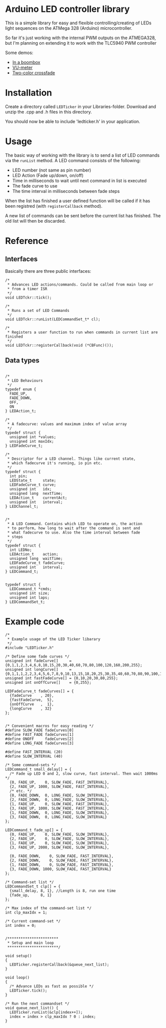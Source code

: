 # Arduino LED controller library
This is a simple library for easy and flexible controlling/creating of LEDs light sequences on the ATMega 328 (Arduino) microcontroller.

So far it's just working with the internal PWM outputs on the ATMEGA328, but I'm planning on extending it to work with the TLC5940 PWM controller

Some demos:

* [In a boombox](https://www.youtube.com/watch?v=kUcbP9cDgZs)
* [VU-meter](https://www.youtube.com/watch?v=IwiZFkM0mhY)
* [Two-color crossfade](https://www.youtube.com/watch?v=AOxNgVRFAr4)

# Installation

Create a directory called `LEDTicker` in your Libraries-folder. Download and unzip the .cpp and .h files in this directory.

You should now be able to include 'ledticker.h' in your application.

# Usage
The basic way of working with the library is to send a list of LED commands via the `runList` method. A LED command consists of the following:
  * LED number (not same as pin number)
  * LED Action (Fade up/down, on/off)
  * Time in milliseconds to wait until next command in list is executed
  * The fade curve to use
  * The time interval in milliseconds between fade steps

When the list has finished a user defined function will be called if it has been registred (with `registerCallback` method).

A new list of commands can be sent before the current list has finished. The old list will then be discarded.

# Reference

## Interfaces
Basically there are three public interfaces:
```
/*
 * Advances LED actions/commands. Could be called from main loop or
 * from a timer ISR
 */
void LEDTckr::tick();

/*
 * Runs a set of LED Commands
 */
void LEDTckr::runList(LEDCommandSet_t* cl);

/*
 * Registers a user function to run when commands in current list are finished
 */
void LEDTckr::registerCallback(void (*CBFunc)());
```

## Data types

```

/*
 * LED Behaviours
 */
typedef enum {
  FADE_UP,
  FADE_DOWN,
  OFF,
  ON
} LEDAction_t;

/*
 * A fadecurve: values and maximum index of value array
 */
typedef struct {
  unsigned int *values;
  unsigned int maxIdx;
} LEDFadeCurve_t;

/*
 * Descriptor for a LED channel. Things like current state,
 * which fadecurve it's running, io pin etc.
 */
typedef struct {
  int pin;
  LEDState_t     state;
  LEDFadeCurve_t curve;
  unsigned int   idx;
  unsigned long  nextTime;
  LEDAction_t    currentAct;
  unsigned int   interval;
} LEDChannel_t;


/*
 * A LED Command. Contains which LED to operate on, the action
 * to perform, how long to wait after the command is sent and
 * what fadecurve to use. Also the time interval between fade
 * steps
 */
typedef struct {
  int LEDNo;
  LEDAction_t    action;
  unsigned long  waitTime;
  LEDFadeCurve_t fadeCurve;
  unsigned int   interval;
} LEDCommand_t;


typedef struct {
  LEDCommand_t *cmds;
  unsigned int size;
  unsigned int laps;
} LEDCommandSet_t;

```

# Example code
```
/*
 * Example usage of the LED Ticker libarary
 */
#include "LEDTicker.h"

/* Define some fade curves */
unsigned int fadeCurve[]     = {0,1,1,2,3,4,6,8,10,15,20,30,40,60,70,80,100,120,160,200,255};
unsigned int longCurve[]     = {0,1,1,1,2,2,3,4,5,6,7,8,9,10,13,15,18,20,25,30,35,40,60,70,80,90,100,120,140,160,200,230,255};
unsigned int fastFadeCurve[] = {0,10,20,30,80,255};
unsigned int onOffCurve[]    = {0,255};

LEDFadeCurve_t fadeCurves[] = {
  {fadeCurve    , 20},
  {fastFadeCurve,  5},
  {onOffCurve   ,  1},
  {longCurve    , 32}
};


/* Convenient macros for easy reading */
#define SLOW_FADE fadeCurves[0]
#define FAST_FADE fadeCurves[1]
#define ONOFF     fadeCurves[2]
#define LONG_FADE fadeCurves[3]

#define FAST_INTERVAL (20)
#define SLOW_INTERVAL (40)

/* Some command-sets */
LEDCommand_t small_delay[] = {
  /* Fade up LED 0 and 2, slow curve, fast interval. Then wait 1000ms */
  {0, FADE_UP,    0, SLOW_FADE, FAST_INTERVAL},
  {2, FADE_UP, 1000, SLOW_FADE, FAST_INTERVAL},
  /* etc. */
  {0, FADE_DOWN,  0, LONG_FADE, SLOW_INTERVAL},
  {2, FADE_DOWN,  0, LONG_FADE, SLOW_INTERVAL},
  {1, FADE_UP,    0, SLOW_FADE, FAST_INTERVAL},
  {3, FADE_UP, 1000, SLOW_FADE, FAST_INTERVAL},
  {1, FADE_DOWN,  0, LONG_FADE, SLOW_INTERVAL},
  {3, FADE_DOWN,  0, LONG_FADE, SLOW_INTERVAL}
};

LEDCommand_t fade_up[] = {
  {0, FADE_UP,    0, SLOW_FADE, SLOW_INTERVAL},
  {2, FADE_UP,    0, SLOW_FADE, SLOW_INTERVAL},
  {1, FADE_UP,    0, SLOW_FADE, SLOW_INTERVAL},
  {3, FADE_UP, 2000, SLOW_FADE, SLOW_INTERVAL},

  {0, FADE_DOWN,    0, SLOW_FADE, FAST_INTERVAL},
  {2, FADE_DOWN,    0, SLOW_FADE, FAST_INTERVAL},
  {1, FADE_DOWN,    0, SLOW_FADE, FAST_INTERVAL},
  {3, FADE_DOWN, 1000, SLOW_FADE, FAST_INTERVAL}
};

/* Command-set list */
LEDCommandSet_t clp[] = {
  {small_delay, 8, 1}, //Length is 8, run one time
  {fade_up,     8, 1}
};

/* Max index of the command-set list */
int clp_maxIdx = 1;

/* Current command-set */
int index = 0;


/***********************
 * Setup and main loop
 ***********************/

void setup()
{
  LEDTicker.registerCallback(&queue_next_list);
}

void loop()
{
  /* Advance LEDs as fast as possible */
  LEDTicker.tick();
}

/* Run the next commandset */
void queue_next_list() {
  LEDTicker.runList(&clp[index++]);
  index = index > clp_maxIdx ? 0 : index;
}

```